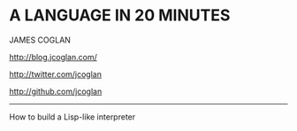 A LANGUAGE IN 20 MINUTES
========================

JAMES COGLAN

http://blog.jcoglan.com/

http://twitter.com/jcoglan

http://github.com/jcoglan

---

How to build a Lisp-like interpreter
